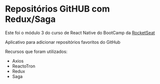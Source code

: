 # Repositórios GitHUB com Redux/Saga

Este foi o módulo 3 do curso de React Native do BootCamp da [RocketSeat](http://www.rocketseat.com.br)

Aplicativo para adicionar repositórios favoritos do GitHub

Recursos que foram utilizados:

* Axios
* ReactoTron
* Redux
* Saga


